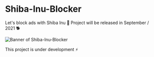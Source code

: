 # Shiba-Inu-Blocker
Let's block ads with Shiba Inu 🐶  Project will be released in September / 2021 🐕                                                            
                                                                                      
![Banner of Shiba-Inu-Blocker](https://i.imgur.com/CnH5Igj.png) 
                               
This project is under development ⚡
